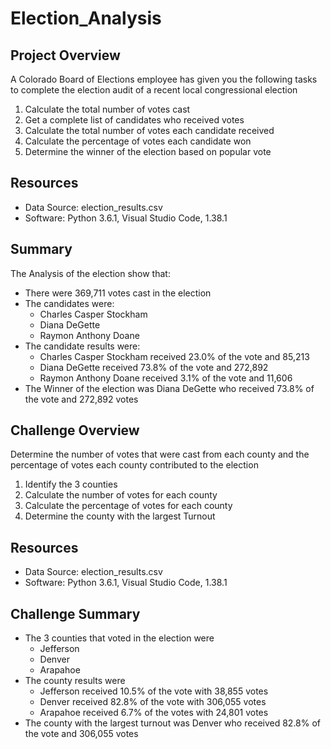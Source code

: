 # Election_Analysis

## Project Overview
A Colorado Board of Elections employee has given you the following tasks to complete the election audit of a recent local congressional election

1. Calculate the total number of votes cast
2. Get a complete list of candidates who received votes
3. Calculate the total number of votes each candidate received
4. Calculate the percentage of votes each candidate won
5. Determine the winner of the election based on popular vote

## Resources
 - Data Source: election_results.csv
 - Software: Python 3.6.1, Visual Studio Code, 1.38.1
 
 ## Summary 
 The Analysis of the election show that:
 - There were 369,711 votes cast in the election
 - The candidates were:
    - Charles Casper Stockham
    - Diana DeGette
    - Raymon Anthony Doane
 - The candidate results were:
    - Charles Casper Stockham received 23.0% of the vote and 85,213
    - Diana DeGette received 73.8% of the vote and 272,892
    - Raymon Anthony Doane received 3.1% of the vote and 11,606
 - The Winner of the election was Diana DeGette who received 73.8% of the vote and 272,892 votes
 
 ## Challenge Overview
 Determine the number of votes that were cast from each county and the percentage of votes each county contributed to the election
 
 1. Identify the 3 counties
 2. Calculate the number of votes for each county
 3. Calculate the percentage of votes for each county
 4. Determine the county with the largest Turnout
 
 ## Resources
 
 - Data Source: election_results.csv
 - Software: Python 3.6.1, Visual Studio Code, 1.38.1
 
 ## Challenge Summary
 - The 3 counties that voted in the election were 
     - Jefferson
     - Denver
     - Arapahoe
 - The county results were
     - Jefferson received 10.5% of the vote with 38,855 votes
     - Denver received 82.8% of the vote with 306,055 votes
     - Arapahoe received 6.7% of the votes with 24,801 votes
 - The county with the largest turnout was Denver who received 82.8% of the vote and 306,055 votes
 
 
    
